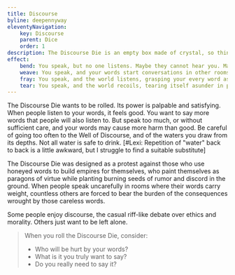 ```yaml
---
title: Discourse
byline: deepennyway
eleventyNavigation:
    key: Discourse
    parent: Dice
    order: 1
description: The Discourse Die is an empty box made of crystal, so thin that it feels like it might break at any moment. The faces are etched with flowers and daggers, so beautiful and ornate that it is sometimes difficult to discern what you rolled until it's too late.
effect:
    bend: You speak, but no one listens. Maybe they cannot hear you. Maybe you have nothing to say.
    weave: You speak, and your words start conversations in other rooms about what you said, carrying your influence to the world beyond. Perhaps these discussions happened years ago. Perhaps they're happening now. Perhaps both. The world moves in response to your words, opening paths you never dreamed of.
    fray: You speak, and the world listens, grasping your every word as though it were gospel. Perhaps they listen too well; you yourself have doubts about what you said, but it's too late; the world has moved on without you, on your behalf.
    tear: You speak, and the world recoils, tearing itself asunder in pursuit of the truths buried in your words. Things you didn't mean to say, or things you meant to keep hidden. The discourse churns and warps and roils beyond your control, leaving you and countless others in its wake, battered and bruised and cynical.
---
```


The Discourse Die wants to be rolled. Its power is palpable and satisfying. When people listen to your words, it feels good. You want to say more words that people will also listen to. But speak too much, or without sufficient care, and your words may cause more harm than good. Be careful of going too often to the Well of Discourse, and of the waters you draw from its depths. Not all water is safe to drink. [#Lexi: Repetition of "water" back to back is a little awkward, but I struggle to find a suitable substitute]

The Discourse Die was designed as a protest against those who use honeyed words to build empires for themselves, who paint themselves as paragons of virtue while planting burning seeds of rumor and discord in the ground. When people speak uncarefully in rooms where their words carry weight, countless others are forced to bear the burden of the consequences wrought by those careless words.

Some people enjoy discourse, the casual riff-like debate over ethics and morality. Others just want to be left alone.

> When you roll the Discourse Die, consider:
> - Who will be hurt by your words?
> - What is it you truly want to say?
> - Do you really need to say it?
